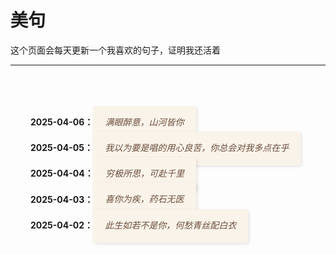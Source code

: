 # 美句
这个页面会每天更新一个我喜欢的句子，证明我还活着

---

<!-- 基础文字样式 -->
<style>
    .quote-box {
        max-width: 600px;
        margin: 2rem auto;
        padding: 2rem;
        line-height: 1.8;
    }

    /* 样式1：现代简约风 */
    .modern {
        font-family: 'Helvetica Neue', sans-serif;
        color: #2c3e50;
        border-left: 4px solid #3498db;
        padding-left: 1rem;
        font-size: 1.1rem;
    }

    /* 样式2：复古手写风 */
    .vintage {
        font-family: 'Courier New', cursive;
        color: #6b4e3d;
        background: #f9f3e9;
        padding: 1.2rem;
        border-radius: 3px;
        box-shadow: 2px 2px 5px rgba(0,0,0,0.1);
        font-style: italic;
    }

    /* 样式3：优雅衬线体 */
    .elegant {
        font-family: Georgia, serif;
        color: #5a4d4d;
        font-size: 1.2rem;
        text-shadow: 1px 1px 2px rgba(0,0,0,0.1);
        letter-spacing: 0.05em;
    }

    /* 样式4：荧光高亮效果 */
    .highlight {
        background: linear-gradient(100deg, transparent 40%, #f9f9d2 40% 60%, transparent 60%);
        font-weight: 500;
        color: #2d3436;
        padding: 0 0.3em;
    }

    /* 样式5：渐变文字效果 */
    .gradient-text {
        background: linear-gradient(135deg, #ff6b6b, #4ecdc4);
        -webkit-background-clip: text;
        background-clip: text;
        color: transparent;
        font-weight: bold;
        font-size: 1.3rem;
    }

    /* 样式6：悬浮动画效果 */
    .hover-effect {
        display: inline-block;
        transition: all 0.3s ease;
        cursor: pointer;
        padding: 0.2em 0.5em;
        border-radius: 3px;
    }
    .hover-effect:hover {
        transform: translateY(-3px);
        background: rgba(52, 152, 219, 0.1);
    }
/* 样式7：霓虹灯管效果 */
.neon {
    color: #fff;
    text-shadow: 
        0 0 5px #08f,
        0 0 15px #08f,
        0 0 30px #08f;
    font-family: 'Arial Black', sans-serif;
    animation: neon-pulse 1.5s infinite alternate;
}

/* 样式8：粉笔黑板效果 */
.chalk {
    font-family: 'Chalkboard', cursive;
    color: #f8f8f8;
    background: #1a1a1a;
    padding: 1.5rem;
    border-radius: 8px;
    text-shadow: 2px 2px 4px rgba(0,0,0,0.3);
    border: 3px dashed #666;
}

/* 样式9：邮票边框效果 */
.stamp {
    display: inline-block;
    padding: 0.8rem 1.5rem;
    border: 2px solid #c0392b;
    border-radius: 8px;
    position: relative;
    background: #fff3f2;
}
.stamp::after {
    content: '';
    position: absolute;
    top: -5px; bottom: -5px;
    left: -5px; right: -5px;
    border: 1px dashed rgba(192,57,43,0.3);
}

/* 样式10：烫金文字效果 */
.gold-emboss {
    color: #d4af37;
    text-shadow: 
        1px 1px 1px #8f7c30,
        -1px -1px 1px #fff9e6;
    font-family: 'Times New Roman', serif;
    letter-spacing: 0.1em;
}

/* 样式11：故障文字效果 */
.glitch {
    position: relative;
    color: #0ff;
    animation: glitch 3s infinite;
}
.glitch::before,
.glitch::after {
    content: attr(data-text);
    position: absolute;
    top: 0;
    overflow: hidden;
}
.glitch::before { left: 2px; text-shadow: 2px 0 #f0f; animation: glitch-1 2s infinite; }
.glitch::after { left: -2px; text-shadow: -2px 0 #0f0; animation: glitch-2 2s infinite; }

/* 样式12：引用符号装饰 */
.quote-mark::before {
    content: "“";
    font-size: 3em;
    color: #e74c3c;
    vertical-align: -0.4em;
    margin-right: 0.2em;
}

/* 样式13：打字机效果 */
.typewriter {
    border-right: 3px solid;
    white-space: nowrap;
    overflow: hidden;
    animation: typing 3s steps(20), cursor 0.5s step-end infinite alternate;
}

/* 样式14：模糊悬停效果 */
.blur-hover {
    filter: blur(1px);
    transition: all 0.3s;
}
.blur-hover:hover {
    filter: blur(0);
    text-shadow: 0 0 10px rgba(255,255,255,0.8);
}

/* 动画定义 */
@keyframes neon-pulse {
    from { opacity: 0.8; }
    to { opacity: 1; text-shadow: 0 0 20px #08f, 0 0 40px #08f; }
}

@keyframes glitch {
    0% { transform: translate(0); }
    20% { transform: translate(-2px, 2px); }
    40% { transform: translate(-2px, -2px); }
    60% { transform: translate(2px, 2px); }
    80% { transform: translate(2px, -2px); }
    100% { transform: translate(0); }
}

@keyframes typing { from { width: 0 } }
@keyframes cursor { 50% { border-color: transparent } }
</style>

<div class="quote-box">
<p><b>2025-04-06：</b><span class="vintage">满眼醉意，山河皆你</span></p>
<p><b>2025-04-05：</b><span class="vintage">我以为要是唱的用心良苦，你总会对我多点在乎</span></p>
<p><b>2025-04-04：</b><span class="vintage">穷极所思，可赴千里</span></p>
<p><b>2025-04-03：</b><span class="vintage">喜你为疾，药石无医</span></p>
<p><b>2025-04-02：</b><span class="vintage">此生如若不是你，何愁青丝配白衣</span></p>
</div>

[//]: # ()
[//]: # (<!-- 使用示例 -->)

[//]: # ()
[//]: # (<div class="quote-box">)

[//]: # ()
[//]: # (<span class="modern hover-effect">有些鸟儿是关不住的，它们的羽毛太鲜艳了</span>)

[//]: # ()
[//]: # (    )
[//]: # (<p><span class="vintage">离群索居者，不是野兽，便是神灵</span></p>)

[//]: # ()
[//]: # (    )
[//]: # (<p><span class="elegant">我们都在阴沟里，但仍有人仰望星空</span></p>)

[//]: # ()
[//]: # (    )
[//]: # (<p><span class="highlight gradient-text">每个大人都曾经是孩子，虽然只有少数人记得</span></p>)

[//]: # ()
[//]: # (</div>)

[//]: # ()
[//]: # ()
[//]: # ()
[//]: # (<!-- 使用示例 -->)

[//]: # (<div class="quote-box">)

[//]: # (    <p><span class="neon">代码如诗，逻辑为韵</span></p>)

[//]: # (    )
[//]: # (<p><span class="chalk">知识是黑暗中的火把</span></p>)

[//]: # (    )
[//]: # (<p><span class="stamp gold-emboss">2023珍藏语录</span></p>)

[//]: # (    )
[//]: # (<p><span class="glitch" data-text="数据洪流中的清醒者">数据洪流中的清醒者</span></p>)

[//]: # (    )
[//]: # (<p><span class="quote-mark elegant">真正的发现之旅不在于寻找新大陆，而在于拥有新眼光</span></p>)

[//]: # (    )
[//]: # (<p><span class="typewriter">一行代码，一个世界</span></p>)

[//]: # (    )
[//]: # (<p><span class="blur-hover gradient-text">真理往往藏在迷雾之后</span></p>)

[//]: # (</div>)
